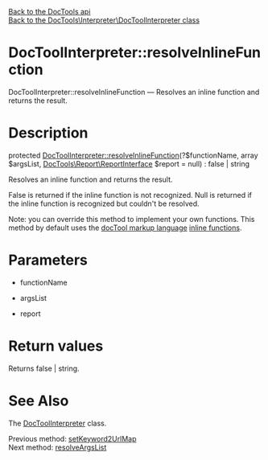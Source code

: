 [Back to the DocTools api](https://github.com/lingtalfi/DocTools/blob/master/doc/api/DocTools.md)<br>
[Back to the DocTools\Interpreter\DocToolInterpreter class](https://github.com/lingtalfi/DocTools/blob/master/doc/api/DocTools/Interpreter/DocToolInterpreter.md)


DocToolInterpreter::resolveInlineFunction
================



DocToolInterpreter::resolveInlineFunction — Resolves an inline function and returns the result.




Description
================


protected [DocToolInterpreter::resolveInlineFunction](https://github.com/lingtalfi/DocTools/blob/master/doc/api/DocTools/Interpreter/DocToolInterpreter/resolveInlineFunction.md)(?$functionName, array $argsList, [DocTools\Report\ReportInterface](https://github.com/lingtalfi/DocTools/blob/master/doc/api/DocTools/Report/ReportInterface.md) $report = null) : false | string




Resolves an inline function and returns the result.

False is returned if the inline function is not recognized.
Null is returned if the inline function is recognized but couldn't be resolved.



Note: you can override this method to implement your own functions.
This method by default uses the [docTool markup language](https://github.com/lingtalfi/DocTools/blob/master/doc/pages/doctool-markup-language.md) [inline functions](https://github.com/lingtalfi/DocTools/blob/master/doc/pages/doctool-markup-language.md#inline-functions).




Parameters
================


- functionName

    

- argsList

    

- report

    


Return values
================

Returns false | string.







See Also
================

The [DocToolInterpreter](https://github.com/lingtalfi/DocTools/blob/master/doc/api/DocTools/Interpreter/DocToolInterpreter.md) class.

Previous method: [setKeyword2UrlMap](https://github.com/lingtalfi/DocTools/blob/master/doc/api/DocTools/Interpreter/DocToolInterpreter/setKeyword2UrlMap.md)<br>Next method: [resolveArgsList](https://github.com/lingtalfi/DocTools/blob/master/doc/api/DocTools/Interpreter/DocToolInterpreter/resolveArgsList.md)<br>

